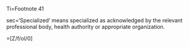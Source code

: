 Ti=Footnote 41

sec=‘Specialized’ means specialized as acknowledged by the relevant professional body, health authority or appropriate organization.

=[Z/f/ol/0]
